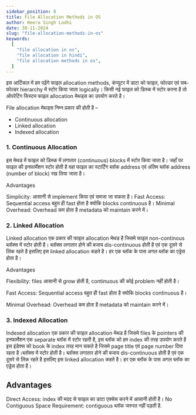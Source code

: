 ```yaml
---
sidebar_position: 8
title: File Allocation Methods in OS
author: Heera Singh Lodhi
date: 30-11-2024
slug: "file-allocation-methods-in-os"
keywords:
  [
    "file allocation in os",
    "file allocation in hindi",
    "file allocation methods in os",
  ]
---
```


इस आर्टिकल में हम पढ़ेंगे फाइल allocation methods, कंप्यूटर में डाटा को फाइल, फोल्डर एवं सब-फोल्डर hierarchy में स्टोर किया जाता logically। किसी नई फाइल को डिस्क में स्टोर करना है तो ऑपरेटिंग सिस्टम फाइल allocation मेथड्स का उपयोग करते है।

File allocation मेथड्स निम्न प्रकार की होती है –

- Continuous allocation
- Linked allocation
- Indexed allocation

### 1. Continuous Allocation

इस मेथड में फाइल को डिस्क में लगातार (continuous) blocks में स्टोर किया जाता है। जहाँ पर फाइल की इनफार्मेशन स्टोर होती है वहां फाइल का स्टार्टिंग ब्लॉक address एवं अंतिम ब्लॉक address (number of block) रख लिया जाता है।

Advantages

Simplicity: आसानी से implement किया एवं समजा जा सकता है।
Fast Access: Sequential access बहुत ही fast होता है क्योकि blocks continuous है।
Minimal Overhead: Overhead कम होता है metadata को maintain करने में।

### 2. Linked Allocation

Linked allocation एक प्रकार की फाइल allocation मेथड है जिसमे फाइल non-continous ब्लॉक्स में स्टोर होती है। ब्लॉक्स लगातार होने की बजाय dis-continuous होती है एवं एक दूसरे से लिंक रहते है इसलिए इस linked allocation कहते है। हर एक ब्लॉक के पास अगल ब्लॉक का एड्रेस होता है।

Advantages

Flexibility: files आसानी से grow होती है, continuous की कोई problem नहीं होती है।

Fast Access: Sequential access बहुत ही fast होता है क्योकि blocks continuous है।

Minimal Overhead: Overhead कम होता है metadata को maintain करने में।

### 3. Indexed Allocation

Indexed allocation एक प्रकार की फाइल allocation मेथड है जिसमे files के pointers की इनफार्मेशन एक separate ब्लॉक में स्टोर रहती है, इस ब्लॉक को हम index की तरह उपयोग करते है इस इंडेक्स को book के index तरह मान सकते है जिसमे page title एवं page number दिया रहता है।ब्लॉक्स में स्टोर होती है। ब्लॉक्स लगातार होने की बजाय dis-continuous होती है एवं एक दूसरे से लिंक रहते है इसलिए इस linked allocation कहते है। हर एक ब्लॉक के पास अगल ब्लॉक का एड्रेस होता है।

## Advantages

Direct Access: index की मदद से फाइल का डाटा एक्सेस करने में आसानी होती है।
No Contiguous Space Requirement: contiguous ब्लॉक जरुरत नहीं पड़ती है.

